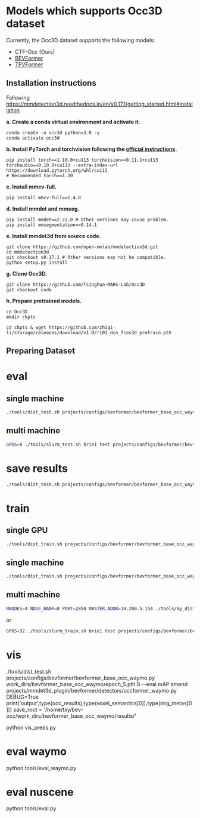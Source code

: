 # Models which supports Occ3D dataset

Currently, the Occ3D dataset supports the following models:

 - CTF-Occ (Ours)
 - [BEVFormer](https://github.com/fundamentalvision/BEVFormer)
 - [TPVFormer](https://github.com/wzzheng/TPVFormer)

## Installation instructions

Following https://mmdetection3d.readthedocs.io/en/v0.17.1/getting_started.html#installation

**a. Create a conda virtual environment and activate it.**
```shell
conda create -n occ3d python=3.8 -y
conda activate occ3d
```

**b. Install PyTorch and torchvision following the [official instructions](https://pytorch.org/).**
```shell
pip install torch==1.10.0+cu113 torchvision==0.11.1+cu113 torchaudio==0.10.0+cu113 --extra-index-url https://download.pytorch.org/whl/cu113
# Recommended torch==1.10
```

**c. Install mmcv-full.**
```shell
pip install mmcv-full==1.4.0
```

**d. Install mmdet and mmseg.**
```shell
pip install mmdet==2.22.0 # Other versions may cause problem.
pip install mmsegmentation==0.14.1
```

**e. Install mmdet3d from source code.**
```shell
git clone https://github.com/open-mmlab/mmdetection3d.git
cd mmdetection3d
git checkout v0.17.1 # Other versions may not be compatible.
python setup.py install
```
**g. Clone Occ3D.**
```
git clone https://github.com/Tsinghua-MARS-Lab/Occ3D
git checkout code
```

**h. Prepare pretrained models.**
```shell
cd Occ3D
mkdir ckpts

cd ckpts & wget https://github.com/zhiqi-li/storage/releases/download/v1.0/r101_dcn_fcos3d_pretrain.pth
```

## Preparing Dataset

# eval
## single machine
```sh
./tools/dist_test.sh projects/configs/bevformer/bevformer_base_occ_waymo.py work_dirs/bevformer_base_occ_waymo/latest.pth 8 --eval mIoU
```
## multi machine
```sh
GPUS=8 ./tools/slurm_test.sh brie1 test projects/configs/bevformer/bevformer_base_occ_waymo.py work_dirs/bevformer_base_occ_waymo/latest.pth --eval mIoU
```

# save results
```sh
./tools/dist_test.sh projects/configs/bevformer/bevformer_base_occ_waymo.py work_dirs/bevformer_base_occ_waymo/latest.pth 8 --out work_dirs/bevformer_base_occ_waymo/results.pkl
```

# train
## single GPU
```sh
./tools/dist_train.sh projects/configs/bevformer/bevformer_base_occ_waymo.py 1
```
## single machine
```sh
./tools/dist_train.sh projects/configs/bevformer/bevformer_base_occ_waymo.py 8
```
## multi machine
```sh
NNODES=4 NODE_RANK=0 PORT=2850 MASTER_ADDR=10.200.5.154 ./tools/my_dist_train.sh projects/configs/bevformer/bevformer_base_occ_conv3d_waymo.py 8
```
or
```sh
GPUS=32 ./tools/slurm_train.sh brie1 test projects/configs/bevformer/bevformer_base_occ_conv3d_waymo.py
```

# vis
./tools/dist_test.sh projects/configs/bevformer/bevformer_base_occ_waymo.py work_dirs/bevformer_base_occ_waymo/epoch_5.pth 8 --eval mAP
amend projects/mmdet3d_plugin/bevformer/detectors/occformer_waymo.py
    DEBUG=True
    print('output',type(occ_results),type(voxel_semantics[0]),type(img_metas[0]))
    save_root = '/home/txy/bev-occ/work_dirs/bevformer_base_occ_waymo/results/'

python vis_preds.py

# eval waymo
python tools/eval_waymo.py
# eval nuscene
python tools/eval.py